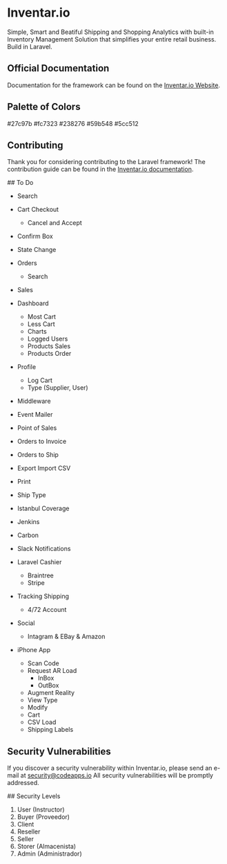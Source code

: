 # Inventar.io

Simple, Smart and Beatiful Shipping and Shopping Analytics with built-in Inventory Management Solution that simplifies your entire retail business. Build in Laravel.

## Official Documentation

Documentation for the framework can be found on the [Inventar.io Website](http://inventar.io/docs).

## Palette of Colors

#27c97b
#fc7323
#238276
#59b548
#5cc512

## Contributing

Thank you for considering contributing to the Laravel framework! The contribution guide can be found in the [Inventar.io documentation](http://inventar.io/docs/contributions).

## To Do

- Search
- Cart Checkout
  - Cancel and Accept
- Confirm Box
- State Change
- Orders
  - Search
  
- Sales
- Dashboard
  - Most Cart
  - Less Cart
  - Charts
  - Logged Users
  - Products Sales
  - Products Order
- Profile
  - Log Cart
  - Type (Supplier, User)
- Middleware
- Event Mailer

- Point of Sales
- Orders to Invoice
- Orders to Ship
- Export Import CSV
- Print
- Ship Type
- Istanbul Coverage
- Jenkins
- Carbon
- Slack Notifications
- Laravel Cashier
  - Braintree
  - Stripe
- Tracking Shipping
  - 4/72 Account
- Social
  - Intagram & EBay & Amazon
- iPhone App
  - Scan Code
  - Request AR Load
    - InBox
    - OutBox
  - Augment Reality
  - View Type
  - Modify
  - Cart
  - CSV Load
  - Shipping Labels

## Security Vulnerabilities

If you discover a security vulnerability within Inventar.io, please send an e-mail at security@codeapps.io All security vulnerabilities will be promptly addressed.

## Security Levels

1. User (Instructor)
2. Buyer (Proveedor)
3. Client
4. Reseller
5. Seller
6. Storer (Almacenista)
7. Admin (Administrador)

